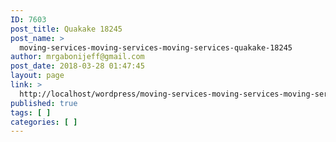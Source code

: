 ```yaml
---
ID: 7603
post_title: Quakake 18245
post_name: >
  moving-services-moving-services-moving-services-quakake-18245
author: mrgabonijeff@gmail.com
post_date: 2018-03-28 01:47:45
layout: page
link: >
  http://localhost/wordpress/moving-services-moving-services-moving-services-quakake-18245/
published: true
tags: [ ]
categories: [ ]
---
```

